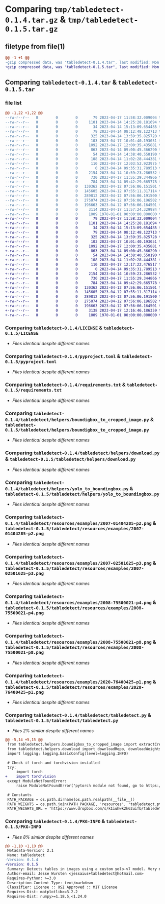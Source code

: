 # Comparing `tmp/tabledetect-0.1.4.tar.gz` & `tmp/tabledetect-0.1.5.tar.gz`

## filetype from file(1)

```diff
@@ -1 +1 @@
-gzip compressed data, was "tabledetect-0.1.4.tar", last modified: Mon Apr 17 12:07:15 2023, max compression
+gzip compressed data, was "tabledetect-0.1.5.tar", last modified: Mon Apr 17 12:17:29 2023, max compression
```

## Comparing `tabledetect-0.1.4.tar` & `tabledetect-0.1.5.tar`

### file list

```diff
@@ -1,22 +1,22 @@
--rw-r--r--   0        0        0       79 2023-04-17 11:58:32.009004 tabledetect-0.1.4/.gitignore
--rw-r--r--   0        0        0     1101 2023-04-14 14:25:28.181694 tabledetect-0.1.4/LICENSE
--rw-r--r--   0        0        0       34 2023-04-14 15:13:09.654485 tabledetect-0.1.4/MANIFEST.in
--rw-r--r--   0        0        0       79 2023-04-14 08:12:48.122713 tabledetect-0.1.4/README.md
--rw-r--r--   0        0        0      325 2023-04-14 13:59:35.825728 tabledetect-0.1.4/dev_fetchYolo.py
--rw-r--r--   0        0        0      103 2023-04-17 10:01:40.193051 tabledetect-0.1.4/dev_testscript.py
--rw-r--r--   0        0        0     1092 2023-04-17 12:00:35.435881 tabledetect-0.1.4/pyproject.toml
--rw-r--r--   0        0        0      863 2023-04-14 09:00:45.366290 tabledetect-0.1.4/requirements.txt
--rw-r--r--   0        0        0       54 2023-04-14 14:38:40.550190 tabledetect-0.1.4/requirements_build.txt
--rw-r--r--   0        0        0      108 2023-04-14 11:02:28.444381 tabledetect-0.1.4/table-detect-package.code-workspace
--rw-r--r--   0        0        0      110 2023-04-17 12:03:52.923975 tabledetect-0.1.4/tabledetect/__init__.py
--rw-r--r--   0        0        0        0 2023-04-14 09:35:31.789513 tabledetect-0.1.4/tabledetect/helpers/__init__.py
--rw-r--r--   0        0        0     2154 2023-04-14 10:59:23.286532 tabledetect-0.1.4/tabledetect/helpers/boundigbox_to_cropped_image.py
--rw-r--r--   0        0        0      730 2023-04-17 11:55:29.344866 tabledetect-0.1.4/tabledetect/helpers/download.py
--rw-r--r--   0        0        0      784 2023-04-14 09:42:29.665778 tabledetect-0.1.4/tabledetect/helpers/yolo_to_boundingbox.py
--rw-r--r--   0        0        0   130362 2023-04-12 07:56:06.151501 tabledetect-0.1.4/tabledetect/resources/examples/2007-01404285-p2.png
--rw-r--r--   0        0        0   145605 2023-04-12 07:55:11.317114 tabledetect-0.1.4/tabledetect/resources/examples/2007-02501625-p3.png
--rw-r--r--   0        0        0   289812 2023-04-12 07:56:06.191500 tabledetect-0.1.4/tabledetect/resources/examples/2008-75500021-p4.png
--rw-r--r--   0        0        0   275074 2023-04-12 07:56:06.196502 tabledetect-0.1.4/tabledetect/resources/examples/2008-75500021-p8.png
--rw-r--r--   0        0        0   196663 2023-04-12 07:56:06.164501 tabledetect-0.1.4/tabledetect/resources/examples/2020-76400425-p1.png
--rw-r--r--   0        0        0     3114 2023-04-17 11:57:24.329984 tabledetect-0.1.4/tabledetect/tabledetect.py
--rw-r--r--   0        0        0     1009 1970-01-01 00:00:00.000000 tabledetect-0.1.4/PKG-INFO
+-rw-r--r--   0        0        0       79 2023-04-17 11:58:32.009004 tabledetect-0.1.5/.gitignore
+-rw-r--r--   0        0        0     1101 2023-04-14 14:25:28.181694 tabledetect-0.1.5/LICENSE
+-rw-r--r--   0        0        0       34 2023-04-14 15:13:09.654485 tabledetect-0.1.5/MANIFEST.in
+-rw-r--r--   0        0        0       79 2023-04-14 08:12:48.122713 tabledetect-0.1.5/README.md
+-rw-r--r--   0        0        0      325 2023-04-14 13:59:35.825728 tabledetect-0.1.5/dev_fetchYolo.py
+-rw-r--r--   0        0        0      103 2023-04-17 10:01:40.193051 tabledetect-0.1.5/dev_testscript.py
+-rw-r--r--   0        0        0     1092 2023-04-17 12:00:35.435881 tabledetect-0.1.5/pyproject.toml
+-rw-r--r--   0        0        0      863 2023-04-14 09:00:45.366290 tabledetect-0.1.5/requirements.txt
+-rw-r--r--   0        0        0       54 2023-04-14 14:38:40.550190 tabledetect-0.1.5/requirements_build.txt
+-rw-r--r--   0        0        0      108 2023-04-14 11:02:28.444381 tabledetect-0.1.5/table-detect-package.code-workspace
+-rw-r--r--   0        0        0      110 2023-04-17 12:17:22.476517 tabledetect-0.1.5/tabledetect/__init__.py
+-rw-r--r--   0        0        0        0 2023-04-14 09:35:31.789513 tabledetect-0.1.5/tabledetect/helpers/__init__.py
+-rw-r--r--   0        0        0     2154 2023-04-14 10:59:23.286532 tabledetect-0.1.5/tabledetect/helpers/boundigbox_to_cropped_image.py
+-rw-r--r--   0        0        0      730 2023-04-17 11:55:29.344866 tabledetect-0.1.5/tabledetect/helpers/download.py
+-rw-r--r--   0        0        0      784 2023-04-14 09:42:29.665778 tabledetect-0.1.5/tabledetect/helpers/yolo_to_boundingbox.py
+-rw-r--r--   0        0        0   130362 2023-04-12 07:56:06.151501 tabledetect-0.1.5/tabledetect/resources/examples/2007-01404285-p2.png
+-rw-r--r--   0        0        0   145605 2023-04-12 07:55:11.317114 tabledetect-0.1.5/tabledetect/resources/examples/2007-02501625-p3.png
+-rw-r--r--   0        0        0   289812 2023-04-12 07:56:06.191500 tabledetect-0.1.5/tabledetect/resources/examples/2008-75500021-p4.png
+-rw-r--r--   0        0        0   275074 2023-04-12 07:56:06.196502 tabledetect-0.1.5/tabledetect/resources/examples/2008-75500021-p8.png
+-rw-r--r--   0        0        0   196663 2023-04-12 07:56:06.164501 tabledetect-0.1.5/tabledetect/resources/examples/2020-76400425-p1.png
+-rw-r--r--   0        0        0     3138 2023-04-17 12:16:46.186359 tabledetect-0.1.5/tabledetect/tabledetect.py
+-rw-r--r--   0        0        0     1009 1970-01-01 00:00:00.000000 tabledetect-0.1.5/PKG-INFO
```

### Comparing `tabledetect-0.1.4/LICENSE` & `tabledetect-0.1.5/LICENSE`

 * *Files identical despite different names*

### Comparing `tabledetect-0.1.4/pyproject.toml` & `tabledetect-0.1.5/pyproject.toml`

 * *Files identical despite different names*

### Comparing `tabledetect-0.1.4/requirements.txt` & `tabledetect-0.1.5/requirements.txt`

 * *Files identical despite different names*

### Comparing `tabledetect-0.1.4/tabledetect/helpers/boundigbox_to_cropped_image.py` & `tabledetect-0.1.5/tabledetect/helpers/boundigbox_to_cropped_image.py`

 * *Files identical despite different names*

### Comparing `tabledetect-0.1.4/tabledetect/helpers/download.py` & `tabledetect-0.1.5/tabledetect/helpers/download.py`

 * *Files identical despite different names*

### Comparing `tabledetect-0.1.4/tabledetect/helpers/yolo_to_boundingbox.py` & `tabledetect-0.1.5/tabledetect/helpers/yolo_to_boundingbox.py`

 * *Files identical despite different names*

### Comparing `tabledetect-0.1.4/tabledetect/resources/examples/2007-01404285-p2.png` & `tabledetect-0.1.5/tabledetect/resources/examples/2007-01404285-p2.png`

 * *Files identical despite different names*

### Comparing `tabledetect-0.1.4/tabledetect/resources/examples/2007-02501625-p3.png` & `tabledetect-0.1.5/tabledetect/resources/examples/2007-02501625-p3.png`

 * *Files identical despite different names*

### Comparing `tabledetect-0.1.4/tabledetect/resources/examples/2008-75500021-p4.png` & `tabledetect-0.1.5/tabledetect/resources/examples/2008-75500021-p4.png`

 * *Files identical despite different names*

### Comparing `tabledetect-0.1.4/tabledetect/resources/examples/2008-75500021-p8.png` & `tabledetect-0.1.5/tabledetect/resources/examples/2008-75500021-p8.png`

 * *Files identical despite different names*

### Comparing `tabledetect-0.1.4/tabledetect/resources/examples/2020-76400425-p1.png` & `tabledetect-0.1.5/tabledetect/resources/examples/2020-76400425-p1.png`

 * *Files identical despite different names*

### Comparing `tabledetect-0.1.4/tabledetect/tabledetect.py` & `tabledetect-0.1.5/tabledetect/tabledetect.py`

 * *Files 2% similar despite different names*

```diff
@@ -5,14 +5,15 @@
 from tabledetect.helpers.boundigbox_to_cropped_image import extractCroppedImages
 from tabledetect.helpers.download import downloadRepo, downloadWeights
 import logging; logging.basicConfig(level=logging.INFO)
 
 # Check if torch and torchvision installed
 try:
     import torch
+    import torchvision
 except ModuleNotFoundError:
     raise ModuleNotFoundError('pytorch module not found, go to https://pytorch.org/get-started/locally/ to install the correct version')
 
 # Constants
 PATH_PACKAGE = os.path.dirname(os.path.realpath(__file__))
 PATH_WEIGHTS = os.path.join(PATH_PACKAGE, 'resources', 'tabledetect.pt')
 PATH_WEIGHTS_URL = 'https://www.dropbox.com/s/k1iuhwk2k62uifb/tabledetect.pt?dl=1'
```

### Comparing `tabledetect-0.1.4/PKG-INFO` & `tabledetect-0.1.5/PKG-INFO`

 * *Files 8% similar despite different names*

```diff
@@ -1,10 +1,10 @@
 Metadata-Version: 2.1
 Name: tabledetect
-Version: 0.1.4
+Version: 0.1.5
 Summary: Detects tables in images using a custom yolo-v7 model. Very much work in progress
 Author-email: Jesse Wursten <jessaius+tabledetect@hotmail.com>
 Requires-Python: >=3.0
 Description-Content-Type: text/markdown
 Classifier: License :: OSI Approved :: MIT License
 Requires-Dist: matplotlib>=3.2.2
 Requires-Dist: numpy>=1.18.5,<1.24.0
```

